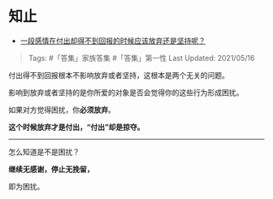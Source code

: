 # 知止

- [一段感情在付出却得不到回报的时候应该放弃还是坚持呢？](https://www.zhihu.com/question/412556956/answer/1443054952)

>Tags: #「答集」家族答集 #「答集」第一性 
>Last Updated: 2021/05/16

付出得不到回报根本不影响放弃或者坚持，这根本是两个无关的问题。

影响到放弃或者坚持的是你所爱的对象是否会觉得你的这些行为形成困扰。

如果对方觉得困扰，你**必须放弃**。

**这个时候放弃才是付出，“付出”却是掠夺。**

---

怎么知道是不是困扰？

**继续无感谢，停止无挽留，**

即为困扰。
